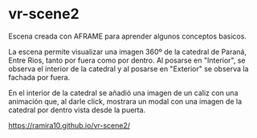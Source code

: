 # vr-scene2

Escena creada con AFRAME para aprender algunos conceptos basicos.

La escena permite visualizar una imagen 360º de la catedral de Paraná, Entre Rios, tanto por fuera como por dentro.
Al posarse en "Interior", se observa el interior de la catedral y al posarse en "Exterior" se observa la fachada por fuera.

En el interior de la catedral se añadió una imagen de un caliz con una animación que, al darle click, mostrara un modal con una imagen de la catedral por dentro vista desde la puerta.

https://ramira10.github.io/vr-scene2/
